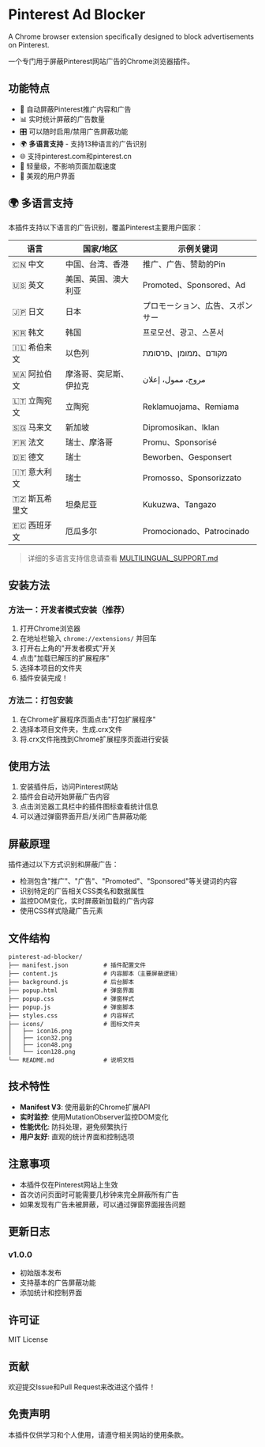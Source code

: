 # Pinterest Ad Blocker

A Chrome browser extension specifically designed to block advertisements on Pinterest.

一个专门用于屏蔽Pinterest网站广告的Chrome浏览器插件。

## 功能特点

- 🚫 自动屏蔽Pinterest推广内容和广告
- 📊 实时统计屏蔽的广告数量
- 🎛️ 可以随时启用/禁用广告屏蔽功能
- 🌍 **多语言支持** - 支持13种语言的广告识别
- 🌐 支持pinterest.com和pinterest.cn
- 💨 轻量级，不影响页面加载速度
- 🎨 美观的用户界面

## 🌍 多语言支持

本插件支持以下语言的广告识别，覆盖Pinterest主要用户国家：

| 语言 | 国家/地区 | 示例关键词 |
|------|-----------|------------|
| 🇨🇳 中文 | 中国、台湾、香港 | 推广、广告、赞助的Pin |
| 🇺🇸 英文 | 美国、英国、澳大利亚 | Promoted、Sponsored、Ad |
| 🇯🇵 日文 | 日本 | プロモーション、広告、スポンサー |
| 🇰🇷 韩文 | 韩国 | 프로모션、광고、스폰서 |
| 🇮🇱 希伯来文 | 以色列 | מקודם、ממומן、פרסומת |
| 🇲🇦 阿拉伯文 | 摩洛哥、突尼斯、伊拉克 | مروج، ممول، إعلان |
| 🇱🇹 立陶宛文 | 立陶宛 | Reklamuojama、Remiama |
| 🇸🇬 马来文 | 新加坡 | Dipromosikan、Iklan |
| 🇫🇷 法文 | 瑞士、摩洛哥 | Promu、Sponsorisé |
| 🇩🇪 德文 | 瑞士 | Beworben、Gesponsert |
| 🇮🇹 意大利文 | 瑞士 | Promosso、Sponsorizzato |
| 🇹🇿 斯瓦希里文 | 坦桑尼亚 | Kukuzwa、Tangazo |
| 🇪🇨 西班牙文 | 厄瓜多尔 | Promocionado、Patrocinado |

> 详细的多语言支持信息请查看 [MULTILINGUAL_SUPPORT.md](MULTILINGUAL_SUPPORT.md)

## 安装方法

### 方法一：开发者模式安装（推荐）

1. 打开Chrome浏览器
2. 在地址栏输入 `chrome://extensions/` 并回车
3. 打开右上角的"开发者模式"开关
4. 点击"加载已解压的扩展程序"
5. 选择本项目的文件夹
6. 插件安装完成！

### 方法二：打包安装

1. 在Chrome扩展程序页面点击"打包扩展程序"
2. 选择本项目文件夹，生成.crx文件
3. 将.crx文件拖拽到Chrome扩展程序页面进行安装

## 使用方法

1. 安装插件后，访问Pinterest网站
2. 插件会自动开始屏蔽广告内容
3. 点击浏览器工具栏中的插件图标查看统计信息
4. 可以通过弹窗界面开启/关闭广告屏蔽功能

## 屏蔽原理

插件通过以下方式识别和屏蔽广告：

- 检测包含"推广"、"广告"、"Promoted"、"Sponsored"等关键词的内容
- 识别特定的广告相关CSS类名和数据属性
- 监控DOM变化，实时屏蔽新加载的广告内容
- 使用CSS样式隐藏广告元素

## 文件结构

```
pinterest-ad-blocker/
├── manifest.json          # 插件配置文件
├── content.js             # 内容脚本（主要屏蔽逻辑）
├── background.js          # 后台脚本
├── popup.html             # 弹窗界面
├── popup.css              # 弹窗样式
├── popup.js               # 弹窗脚本
├── styles.css             # 内容样式
├── icons/                 # 图标文件夹
│   ├── icon16.png
│   ├── icon32.png
│   ├── icon48.png
│   └── icon128.png
└── README.md              # 说明文档
```

## 技术特性

- **Manifest V3**: 使用最新的Chrome扩展API
- **实时监控**: 使用MutationObserver监控DOM变化
- **性能优化**: 防抖处理，避免频繁执行
- **用户友好**: 直观的统计界面和控制选项

## 注意事项

- 本插件仅在Pinterest网站上生效
- 首次访问页面时可能需要几秒钟来完全屏蔽所有广告
- 如果发现有广告未被屏蔽，可以通过弹窗界面报告问题

## 更新日志

### v1.0.0
- 初始版本发布
- 支持基本的广告屏蔽功能
- 添加统计和控制界面

## 许可证

MIT License

## 贡献

欢迎提交Issue和Pull Request来改进这个插件！

## 免责声明

本插件仅供学习和个人使用，请遵守相关网站的使用条款。
